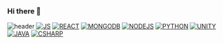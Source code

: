 ### Hi there 👋
![header](https://capsule-render.vercel.app/api?type=waving&text=oldentomato&height=300&fontSize=70&color=auto&section=header)
[![JS](https://img.shields.io/badge/JavaScript-F7DF1E?style=flat-square&logo=JavaScript&logoColor=black)](github.com/Oldentomato/TODO-List)
[![REACT](https://img.shields.io/badge/React-61DAFB?style=flat-square&logo=React&logoColor=black)](github.com/Oldentomato/TODO-List)
[![MONGODB](https://img.shields.io/badge/MongoDB-47A248?style=flat-square&logo=MongoDB&logoColor=black)](github.com/Oldentomato/TODO-List)
[![NODEJS](https://img.shields.io/badge/NodeJS-339933?style=flat-square&logo=Node.js&logoColor=black)](github.com/Oldentomato/TODO-List)
[![PYTHON](https://img.shields.io/badge/Python-3776AB?style=flat-square&logo=Python&logoColor=black)](github.com/Oldentomato/TODO-List)
[![UNITY](https://img.shields.io/badge/Unity-000000?style=flat-square&logo=Unity&logoColor=white)](github.com/Oldentomato/TODO-List)
[![JAVA](https://img.shields.io/badge/Java-007396?style=flat-square&logo=Java&logoColor=black)](github.com/Oldentomato/TODO-List)
[![CSHARP](https://img.shields.io/badge/CSharp-239128?style=flat-square&logo=CSharp&logoColor=black)](github.com/Oldentomato/TODO-List)
<!--
**Oldentomato/Oldentomato** is a ✨ _special_ ✨ repository because its `README.md` (this file) appears on your GitHub profile.

Here are some ideas to get you started:

- 🔭 I’m currently working on ...
- 🌱 I’m currently learning ...
- 👯 I’m looking to collaborate on ...
- 🤔 I’m looking for help with ...
- 💬 Ask me about ...
- 📫 How to reach me: ...
- 😄 Pronouns: ...
- ⚡ Fun fact: ...
-->
